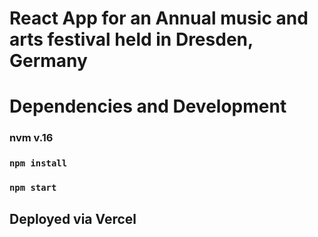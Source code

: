 # React App for an Annual music and arts festival held in Dresden, Germany

# Dependencies and Development

### nvm v.16

### `npm install`

### `npm start`

## Deployed via Vercel
